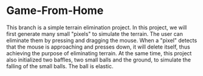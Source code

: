 # Game-From-Home

This branch is a simple terrain elimination project. In this project, we will first generate many small "pixels" to simulate the terrain. The user can eliminate them by pressing and dragging the mouse. When a "pixel" detects that the mouse is approaching and presses down, it will delete itself, thus achieving the purpose of eliminating terrain. At the same time, this project also initialized two baffles, two small balls and the ground, to simulate the falling of the small balls. The ball is elastic.